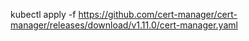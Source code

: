 kubectl apply -f https://github.com/cert-manager/cert-manager/releases/download/v1.11.0/cert-manager.yaml

